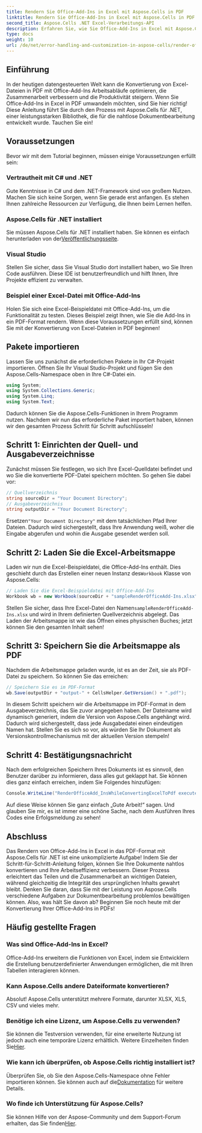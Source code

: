 ```yaml
---
title: Rendern Sie Office-Add-Ins in Excel mit Aspose.Cells in PDF
linktitle: Rendern Sie Office-Add-Ins in Excel mit Aspose.Cells in PDF
second_title: Aspose.Cells .NET Excel-Verarbeitungs-API
description: Erfahren Sie, wie Sie Office-Add-Ins in Excel mit Aspose.Cells für .NET in PDF umwandeln. Folgen Sie unserem Schritt-für-Schritt-Tutorial zur effizienten Dokumentkonvertierung.
type: docs
weight: 10
url: /de/net/error-handling-and-customization-in-aspose-cells/render-office-add-ins/
---
```

## Einführung
In der heutigen datengesteuerten Welt kann die Konvertierung von Excel-Dateien in PDF mit Office-Add-Ins Arbeitsabläufe optimieren, die Zusammenarbeit verbessern und die Produktivität steigern. Wenn Sie Office-Add-Ins in Excel in PDF umwandeln möchten, sind Sie hier richtig! Diese Anleitung führt Sie durch den Prozess mit Aspose.Cells für .NET, einer leistungsstarken Bibliothek, die für die nahtlose Dokumentbearbeitung entwickelt wurde. Tauchen Sie ein!
## Voraussetzungen
Bevor wir mit dem Tutorial beginnen, müssen einige Voraussetzungen erfüllt sein:
### Vertrautheit mit C# und .NET
Gute Kenntnisse in C# und dem .NET-Framework sind von großem Nutzen. Machen Sie sich keine Sorgen, wenn Sie gerade erst anfangen. Es stehen Ihnen zahlreiche Ressourcen zur Verfügung, die Ihnen beim Lernen helfen.
### Aspose.Cells für .NET installiert
 Sie müssen Aspose.Cells für .NET installiert haben. Sie können es einfach herunterladen von der[Veröffentlichungsseite](https://releases.aspose.com/cells/net/). 
### Visual Studio
Stellen Sie sicher, dass Sie Visual Studio dort installiert haben, wo Sie Ihren Code ausführen. Diese IDE ist benutzerfreundlich und hilft Ihnen, Ihre Projekte effizient zu verwalten.
### Beispiel einer Excel-Datei mit Office-Add-Ins
Holen Sie sich eine Excel-Beispieldatei mit Office-Add-Ins, um die Funktionalität zu testen. Dieses Beispiel zeigt Ihnen, wie Sie die Add-Ins in ein PDF-Format rendern.
Wenn diese Voraussetzungen erfüllt sind, können Sie mit der Konvertierung von Excel-Dateien in PDF beginnen!
## Pakete importieren
Lassen Sie uns zunächst die erforderlichen Pakete in Ihr C#-Projekt importieren. Öffnen Sie Ihr Visual Studio-Projekt und fügen Sie den Aspose.Cells-Namespace oben in Ihre C#-Datei ein.
```csharp
using System;
using System.Collections.Generic;
using System.Linq;
using System.Text;
```
Dadurch können Sie die Aspose.Cells-Funktionen in Ihrem Programm nutzen. Nachdem wir nun das erforderliche Paket importiert haben, können wir den gesamten Prozess Schritt für Schritt aufschlüsseln!
## Schritt 1: Einrichten der Quell- und Ausgabeverzeichnisse
Zunächst müssen Sie festlegen, wo sich Ihre Excel-Quelldatei befindet und wo Sie die konvertierte PDF-Datei speichern möchten. So gehen Sie dabei vor:
```csharp
// Quellverzeichnis
string sourceDir = "Your Document Directory";
// Ausgabeverzeichnis
string outputDir = "Your Document Directory";
```
 Ersetzen`"Your Document Directory"` mit dem tatsächlichen Pfad Ihrer Dateien. Dadurch wird sichergestellt, dass Ihre Anwendung weiß, woher die Eingabe abgerufen und wohin die Ausgabe gesendet werden soll.
## Schritt 2: Laden Sie die Excel-Arbeitsmappe
 Laden wir nun die Excel-Beispieldatei, die Office-Add-Ins enthält. Dies geschieht durch das Erstellen einer neuen Instanz des`Workbook` Klasse von Aspose.Cells:
```csharp
// Laden Sie die Excel-Beispieldatei mit Office-Add-Ins
Workbook wb = new Workbook(sourceDir + "sampleRenderOfficeAdd-Ins.xlsx");
```
 Stellen Sie sicher, dass Ihre Excel-Datei den Namen`sampleRenderOfficeAdd-Ins.xlsx` und wird in Ihrem definierten Quellverzeichnis abgelegt. Das Laden der Arbeitsmappe ist wie das Öffnen eines physischen Buches; jetzt können Sie den gesamten Inhalt sehen!
## Schritt 3: Speichern Sie die Arbeitsmappe als PDF
Nachdem die Arbeitsmappe geladen wurde, ist es an der Zeit, sie als PDF-Datei zu speichern. So können Sie das erreichen:
```csharp
// Speichern Sie es im PDF-Format
wb.Save(outputDir + "output-" + CellsHelper.GetVersion() + ".pdf");
```
In diesem Schritt speichern wir die Arbeitsmappe im PDF-Format in dem Ausgabeverzeichnis, das Sie zuvor angegeben haben. Der Dateiname wird dynamisch generiert, indem die Version von Aspose.Cells angehängt wird. Dadurch wird sichergestellt, dass jede Ausgabedatei einen eindeutigen Namen hat. Stellen Sie es sich so vor, als würden Sie Ihr Dokument als Versionskontrollmechanismus mit der aktuellen Version stempeln!
## Schritt 4: Bestätigungsnachricht
Nach dem erfolgreichen Speichern Ihres Dokuments ist es sinnvoll, den Benutzer darüber zu informieren, dass alles gut geklappt hat. Sie können dies ganz einfach erreichen, indem Sie Folgendes hinzufügen:
```csharp
Console.WriteLine("RenderOfficeAdd_InsWhileConvertingExcelToPdf executed successfully.");
```
Auf diese Weise können Sie ganz einfach „Gute Arbeit!“ sagen. Und glauben Sie mir, es ist immer eine schöne Sache, nach dem Ausführen Ihres Codes eine Erfolgsmeldung zu sehen!
## Abschluss
Das Rendern von Office-Add-Ins in Excel in das PDF-Format mit Aspose.Cells für .NET ist eine unkomplizierte Aufgabe! Indem Sie der Schritt-für-Schritt-Anleitung folgen, können Sie Ihre Dokumente nahtlos konvertieren und Ihre Arbeitseffizienz verbessern. Dieser Prozess erleichtert das Teilen und die Zusammenarbeit an wichtigen Dateien, während gleichzeitig die Integrität des ursprünglichen Inhalts gewahrt bleibt. 
Denken Sie daran, dass Sie mit der Leistung von Aspose.Cells verschiedene Aufgaben zur Dokumentbearbeitung problemlos bewältigen können. Also, was hält Sie davon ab? Beginnen Sie noch heute mit der Konvertierung Ihrer Office-Add-Ins in PDFs!
## Häufig gestellte Fragen
### Was sind Office-Add-Ins in Excel?
Office-Add-Ins erweitern die Funktionen von Excel, indem sie Entwicklern die Erstellung benutzerdefinierter Anwendungen ermöglichen, die mit Ihren Tabellen interagieren können.
### Kann Aspose.Cells andere Dateiformate konvertieren?
Absolut! Aspose.Cells unterstützt mehrere Formate, darunter XLSX, XLS, CSV und vieles mehr.
### Benötige ich eine Lizenz, um Aspose.Cells zu verwenden?
Sie können die Testversion verwenden, für eine erweiterte Nutzung ist jedoch auch eine temporäre Lizenz erhältlich. Weitere Einzelheiten finden Sie[Hier](https://purchase.aspose.com/temporary-license/).
### Wie kann ich überprüfen, ob Aspose.Cells richtig installiert ist?
 Überprüfen Sie, ob Sie den Aspose.Cells-Namespace ohne Fehler importieren können. Sie können auch auf die[Dokumentation](https://reference.aspose.com/cells/net/) für weitere Details.
### Wo finde ich Unterstützung für Aspose.Cells?
 Sie können Hilfe von der Aspose-Community und dem Support-Forum erhalten, das Sie finden[Hier](https://forum.aspose.com/c/cells/9).